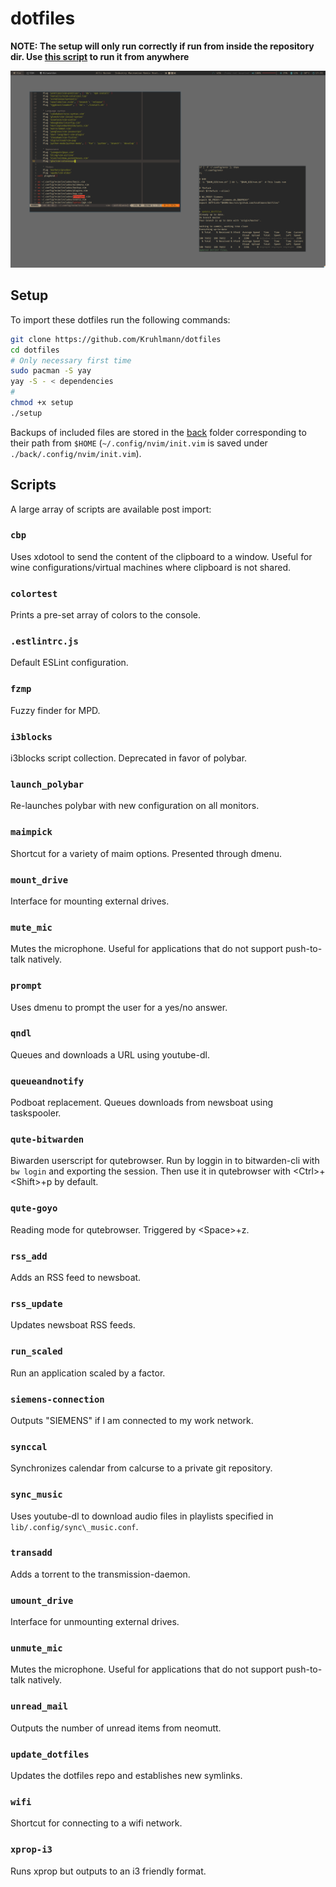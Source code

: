 # dotfiles

**NOTE: The setup will only run correctly if run from inside the repository dir. Use [this script](https://github.com/Kruhlmann/dotfiles/blob/master/lib/.scripts/update_dotfiles) to run it from anywhere**

![demo](demo.png)

## Setup

To import these dotfiles run the following commands:

```sh
git clone https://github.com/Kruhlmann/dotfiles
cd dotfiles
# Only necessary first time
sudo pacman -S yay
yay -S - < dependencies
#
chmod +x setup
./setup
```

Backups of included files are stored in the [back](back) folder corresponding
to their path from `$HOME` (`~/.config/nvim/init.vim` is saved under
`./back/.config/nvim/init.vim`).

## Scripts

A large array of scripts are available post import:

### `cbp`

Uses xdotool to send the content of the clipboard to a window. Useful for wine configurations/virtual machines where clipboard is not shared.

### `colortest`

Prints a pre-set array of colors to the console.

### `.estlintrc.js`

Default ESLint configuration.

### `fzmp`

Fuzzy finder for MPD.

### `i3blocks`

i3blocks script collection. Deprecated in favor of polybar.

### `launch_polybar`

Re-launches polybar with new configuration on all monitors.

### `maimpick`

Shortcut for a variety of maim options. Presented through dmenu.

### `mount_drive`

Interface for mounting external drives.

### `mute_mic`

Mutes the microphone. Useful for applications that do not support push-to-talk natively.

### `prompt`

Uses dmenu to prompt the user for a yes/no answer.

### `qndl`

Queues and downloads a URL using youtube-dl.

### `queueandnotify`

Podboat replacement. Queues downloads from newsboat using taskspooler.

### `qute-bitwarden`

Biwarden userscript for qutebrowser. Run by loggin in to bitwarden-cli with `bw login` and exporting the session. Then use it in qutebrowser with \<Ctrl\>+\<Shift\>+p by default.

### `qute-goyo`

Reading mode for qutebrowser. Triggered by \<Space\>+z.

### `rss_add`

Adds an RSS feed to newsboat.

### `rss_update`

Updates newsboat RSS feeds.

### `run_scaled`

Run an application scaled by a factor.

### `siemens-connection`

Outputs "SIEMENS" if I am connected to my work network.

### `synccal`

Synchronizes calendar from calcurse to a private git repository.

### `sync_music`

Uses youtube-dl to download audio files in playlists specified in `lib/.config/sync\_music.conf`.

### `transadd`

Adds a torrent to the transmission-daemon.

### `umount_drive`

Interface for unmounting external drives.

### `unmute_mic`

Mutes the microphone. Useful for applications that do not support push-to-talk natively.

### `unread_mail`

Outputs the number of unread items from neomutt.

### `update_dotfiles`

Updates the dotfiles repo and establishes new symlinks.

### `wifi`

Shortcut for connecting to a wifi network.

### `xprop-i3`

Runs xprop but outputs to an i3 friendly format.
